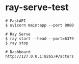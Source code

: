 # ray-serve-test

```
# FastAPI
$ uvicorn main:app --port 8080

# Ray Serve
$ ray start --head --port=6379
$ ray stop

# Dashboard
http://127.0.0.1:8265/#/actors
```
